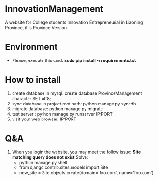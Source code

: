 InnovationManagement
====================

A website for College students Innovation  Entrepreneurial  in Liaoning Province, it is Province Version 

# Environment 
 * Please, execute this cmd: **sudo pip install -r requirements.txt**

# How to install

 1. create database in mysql: create database ProvinceManagement character SET utf8;
 1. sync database in project root path: python manage.py syncdb
 1. migrate database: python manage.py migrate
 1. test server : python manage.py runserver IP:PORT
 1. visit your web browser: IP:PORT

# Q&A
 1. When you login the website, you may meet the follow issue:
   **Site matching query does not exist**
   Solve: 
    * python manage.py shell 
    * from django.contrib.sites.models import Site
    * new_site = Site.objects.create(domain='foo.com', name='foo.com')


